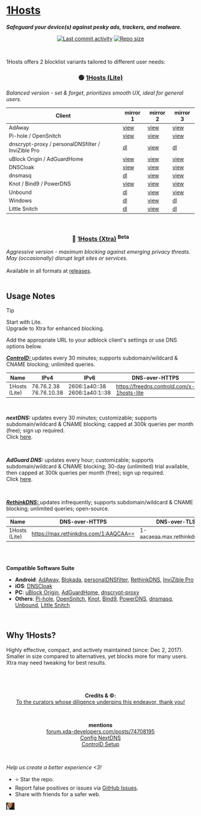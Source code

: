 # [1Hosts](https://github.com/badmojr/1Hosts)

***Safeguard your device(s) against pesky ads, trackers, and malware.***<br>

<p align="center">
    <a href="#"><img src="https://badgen.net/github/last-commit/badmojr/1Hosts?label=Updated&cache=0&color=purple&icon=github" alt="Last commit activity"></a>
    <a href="#"><img src="https://img.shields.io/github/repo-size/badmojr/1Hosts?logo=adblock&style=plastic" alt="Repo size"></a>
</p>

<br>
<p>
   1Hosts offers 2 blocklist variants tailored to different user needs:<br>
</p>

<h3 align="center"><id="Lite">🟢 <strong><ins>1Hosts (Lite)</ins></strong></h3>
<i>Balanced version - set & forget, prioritizes smooth UX, ideal for general users.</i>

<table align="center">
<thead>
<tr>
<th>Client</th>
<th>mirror 1</th>
<th>mirror 2</th>
<th>mirror 3</th>
</tr>
</thead>
<tbody>
<tr>
<td>AdAway</td>
<td><a href="https://badmojr.github.io/1Hosts/Lite/hosts.txt">view</a></td>
<td><a href="https://raw.githubusercontent.com/badmojr/1Hosts/master/Lite/hosts.txt">view</a></td>
<td><a href="https://cdn.jsdelivr.net/gh/badmojr/1Hosts@master/Lite/hosts.txt">view</a></td>
</tr>
<tr>
<td>Pi-hole / OpenSnitch</td>
<td><a href="https://badmojr.github.io/1Hosts/Lite/domains.txt">view</a></td>
<td><a href="https://raw.githubusercontent.com/badmojr/1Hosts/master/Lite/domains.txt">view</a></td>
<td><a href="https://cdn.jsdelivr.net/gh/badmojr/1Hosts@master/Lite/domains.txt">view</a></td>
</tr>
<tr>
<td>dnscrypt-proxy / personalDNSfilter / InviZible Pro</td>
<td><a href="https://badmojr.github.io/1Hosts/Lite/domains.wildcards">dl</a></td>
<td><a href="https://raw.githubusercontent.com/badmojr/1Hosts/master/Lite/domains.wildcards">view</a></td>
<td><a href="https://cdn.jsdelivr.net/gh/badmojr/1Hosts@master/Lite/domains.wildcards">dl</a></td>
</tr>
<tr>
<td>uBlock Origin / AdGuardHome</td>
<td><a href="https://badmojr.github.io/1Hosts/Lite/adblock.txt">view</a></td>
<td><a href="https://raw.githubusercontent.com/badmojr/1Hosts/master/Lite/adblock.txt">view</a></td>
<td><a href="https://cdn.jsdelivr.net/gh/badmojr/1Hosts@master/Lite/adblock.txt">view</a></td>
</tr>
<tr>
<td>DNSCloak</td>
<td><a href="https://badmojr.github.io/1Hosts/Lite/wildcards.txt">view</a></td>
<td><a href="https://raw.githubusercontent.com/badmojr/1Hosts/master/Lite/wildcards.txt">view</a></td>
<td><a href="https://cdn.jsdelivr.net/gh/badmojr/1Hosts@master/Lite/wildcards.txt">view</a></td>
</tr>
<tr>
<td>dnsmasq</td>
<td><a href="https://badmojr.github.io/1Hosts/Lite/dnsmasq.conf">dl</a></td>
<td><a href="https://raw.githubusercontent.com/badmojr/1Hosts/master/Lite/dnsmasq.conf">view</a></td>
<td><a href="https://cdn.jsdelivr.net/gh/badmojr/1Hosts@master/Lite/dnsmasq.conf">view</a></td>
</tr>
<tr>
<td>Knot / Bind9 / PowerDNS</td>
<td><a href="https://badmojr.github.io/1Hosts/Lite/rpz.txt">view</a></td>
<td><a href="https://raw.githubusercontent.com/badmojr/1Hosts/master/Lite/rpz.txt">view</a></td>
<td><a href="https://cdn.jsdelivr.net/gh/badmojr/1Hosts@master/Lite/rpz.txt">view</a></td>
</tr>
<tr>
<td>Unbound</td>
<td><a href="https://badmojr.github.io/1Hosts/Lite/unbound.conf">dl</a></td>
<td><a href="https://raw.githubusercontent.com/badmojr/1Hosts/master/Lite/unbound.conf">view</a></td>
<td><a href="https://cdn.jsdelivr.net/gh/badmojr/1Hosts@master/Lite/unbound.conf">view</a></td>
</tr>
<tr>
<td>Windows</td>
<td><a href="https://badmojr.github.io/1Hosts/Lite/hosts.win">dl</a></td>
<td><a href="https://raw.githubusercontent.com/badmojr/1Hosts/master/Lite/hosts.win">view</a></td>
<td><a href="https://cdn.jsdelivr.net/gh/badmojr/1Hosts@master/Lite/hosts.win">dl</a></td>
</tr>
<tr>
<td>Little Snitch</td>
<td><a href="https://badmojr.github.io/1Hosts/Lite/snitch.rules">dl</a></td>
<td><a href="https://raw.githubusercontent.com/badmojr/1Hosts/master/Lite/snitch.rules">view</a></td>
<td><a href="https://cdn.jsdelivr.net/gh/badmojr/1Hosts@master/Lite/snitch.rules">dl</a></td>
</tr>
</tbody>
</table>
<br>


<h3 align="center"><id="Xtra">🔴 <strong><ins>1Hosts (Xtra)</ins> <sup>Beta</sup></strong></h3>
    <i>Aggressive version - maximum blocking against emerging privacy threats. May (occasionally) disrupt legit sites or services.
</i>
<br><br>
    Available in all formats at <a href="https://github.com/badmojr/1Hosts/releases">releases</a>.

<br>
<br>

**Usage Notes**<br>
----------------

> [!TIP]
> Start with Lite.<br>
> Upgrade to Xtra for enhanced blocking.
>

Add the appropriate URL to your adblock client's settings or use DNS options below.<br>

<a href="https://controld.com/"><strong><em>ControlD: </em></strong></a>
updates every 30 minutes; supports subdomain/wildcard & CNAME blocking; unlimited queries.<br>
<table>
<thead>
<tr>
<th>Name</th>
<th>IPv4</th>
<th>IPv6</th>
<th>DNS-over-HTTPS</th>
<th>DNS-over-TLS</th>
</tr>
</thead>
<tbody>
<tr>
<td>1Hosts (Lite)</td>
<td>76.76.2.38 76.76.10.38</td>
<td>2606:1a40::38 2606:1a40:1::38</td>
<td><a href="https://freedns.controld.com/x-1hosts-lite">https://freedns.controld.com/x-1hosts-lite</a></td>
<td>x-1hosts-lite.freedns.controld.com</td>
</tr>
</tbody>
</table>
<br>

<strong><em>nextDNS: </em></strong>
updates every 30 minutes; customizable; supports subdomain/wildcard & CNAME blocking; capped at 300k queries per month (free); sign up required.<br>
Click <a href="https://nextdns.io/?from=jdduxcbq">here</a>.

<br>

<strong><em>AdGuard DNS: </em></strong>
updates every hour; customizable; supports subdomain/wildcard & CNAME blocking; 30-day (unlimited) trial available, then capped at 300k queries per month (free); sign up required.<br>
Click <a href="https://adguard-dns.io?aid=136327">here</a>.

<br>

<a href="https://rethinkdns.com"><strong><em>RethinkDNS: </em></strong></a>
updates infrequently; supports subdomain/wildcard & CNAME blocking; unlimited queries; open-source.<br>
<table>
<thead>
<tr>
<th>Name</th>
<th>DNS-over-HTTPS</th>
<th>DNS-over-TLS</th>
</tr>
</thead>
<tbody>
<tr>
<td>1Hosts (Lite)</td>
<td><a href="https://max.rethinkdns.com/1:AAQCAA==">https://max.rethinkdns.com/1:AAQCAA==</a></td>
<td>1-aacaeaa.max.rethinkdns.com</td>
</tr>
</tbody>
</table>
<br><br>

 **Compatible Software Suite**<br>
- **Android**: [AdAway](https://adaway.org/), [Blokada](https://blokada.org/), [personalDNSfilter](https://www.zenz-solutions.de/personaldnsfilter-wp/), [RethinkDNS](https://rethinkfirewall.com/), [InviZible Pro](https://invizible.net/en/)
- **iOS**: [DNSCloak](https://apps.apple.com/us/app/dnscloak-secure-dns-client/id1452162351)
- **PC**: [uBlock Origin](https://github.com/gorhill/uBlock#installation), [AdGuardHome](https://adguard.com/en/adguard-home-overview.html?aid=31921), [dnscrypt-proxy](https://www.dnscrypt.org/)
- **Others**: [Pi-hole](https://pi-hole.net/), [OpenSnitch](https://github.com/evilsocket/opensnitch/wiki), [Knot](https://knot-resolver.cz/), [Bind9](https://www.isc.org/bind/), [PowerDNS](https://www.powerdns.com/recursor.html), [dnsmasq](http://www.thekelleys.org.uk/dnsmasq/doc.html), [Unbound](https://nlnetlabs.nl/projects/unbound/about/), [Little Snitch](https://www.obdev.at/products/littlesnitch/index.html)

<br>

**Why 1Hosts?**<br>
----------------

Highly effective, compact, and actively maintained (since: Dec 2, 2017).
Smaller in size compared to alternatives, yet blocks more for many users.
Xtra may need tweaking for best results.

⠀
----------------
<p align="center"><strong>Credits & ©:</strong> <br>
  <a href="./-data/lists/assets.txt">To the curators whose diligence underpins this endeavor, thank you!</a> <br></p><br>

<p align="center"><strong>mentions</strong> <br>
<a href="https://forum.xda-developers.com/posts/74708195">forum.xda-developers.com/posts/74708195</a> <br>
<a href="https://github.com/yokoffing/NextDNS-Config">Config NextDNS</a><br>
<a href="https://controld.com/free-dns?freeResolverType=x-1hosts-lite&helpPane=platform">ControlD Setup</a> <br>
</p>

<br>

_Help us create a better experience <3!_  
- ⭐ Star the repo.
- Report false positives or issues via [GitHub Issues](https://github.com/badmojr/1Hosts/issues).
- Share with friends for a safer web.

<a href="https://youtube.com/@MarvelousQuran"><img src="./-data/static/img/mq.jpg" title="Watch MarvelousQuran's amazing videos">
